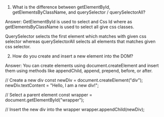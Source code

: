 1. What is the difference between getElementById, getElementsByClassName, and querySelector / querySelectorAll?

Answer: GetElementById is used to select and Css Id where as getElementsByClassName is used to select all give css classes.

QuerySelector selects the first element which matches with given css selector whereas querySelectorAll selects all elements that matches given css selector.

2. How do you create and insert a new element into the DOM?

Answer: You can create elements using document.createElement and insert them using methods like appendChild, append, prepend, before, or after.

// Create a new div
const newDiv = document.createElement("div");
newDiv.textContent = "Hello, I am a new div!";

// Select a parent element
const wrapper = document.getElementById("wrapper");

// Insert the new div into the wrapper
wrapper.appendChild(newDiv);
